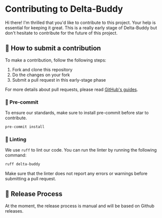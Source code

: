 # Contributing to Delta-Buddy

Hi there! I'm thrilled that you'd like to contribute to this project. Your help is essential for keeping it great.
This is a really early stage of Delta-Buddy but don't hesitate to contribute for the future of this project.

## 🤝 How to submit a contribution

To make a contribution, follow the following steps:

1. Fork and clone this repository
2. Do the changes on your fork 
3. Submit a pull request in this early-stage phase

For more details about pull requests, please read [GitHub's guides](https://docs.github.com/en/pull-requests/collaborating-with-pull-requests/proposing-changes-to-your-work-with-pull-requests/creating-a-pull-request).

### 📌 Pre-commit

To ensure our standards, make sure to install pre-commit before star to contribute.

```bash
pre-commit install
```

### 🧹 Linting

We use `ruff` to lint our code. You can run the linter by running the following command:

```bash
ruff delta-buddy
```

Make sure that the linter does not report any errors or warnings before submitting a pull request.


## 🚀 Release Process

At the moment, the release process is manual and will be based on Github releases.